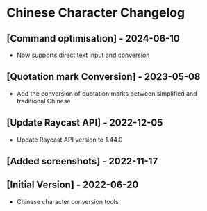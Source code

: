 # Chinese Character Changelog

## [Command optimisation] - 2024-06-10

- Now supports direct text input and conversion

## [Quotation mark Conversion] - 2023-05-08

- Add the conversion of quotation marks between simplified and traditional Chinese

## [Update Raycast API] - 2022-12-05

- Update Raycast API version to 1.44.0

## [Added screenshots] - 2022-11-17

## [Initial Version] - 2022-06-20

- Chinese character conversion tools.
